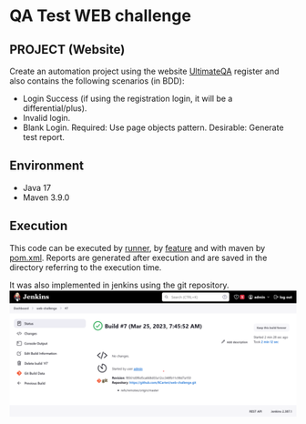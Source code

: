 # QA Test WEB challenge

## PROJECT (Website)
Create an automation project using the website [UltimateQA][site] register and also contains the following scenarios (in BDD):
- Login Success (if using the registration login, it will be a differential/plus).
- Invalid login.
- Blank Login.
  Required: Use page objects pattern.
  Desirable: Generate test report.


## Environment
- Java 17
- Maven 3.9.0

## Execution
This code can be executed by [runner][runners], by [feature][features] and with maven by [pom.xml][pom]. Reports are generated after execution and are saved in the directory referring to the execution time.

It was also implemented in jenkins using the git repository.
![jenkins](jenkins.png)

[site]: https://courses.ultimateqa.com/
[runners]: src/test/java/runners
[features]: src/test/resources/features
[pom]: pom.xml